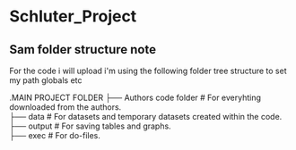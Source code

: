 # Schluter_Project

## Sam folder structure note
For the code i will upload i'm using the following folder tree structure to set my path globals etc<br>

.MAIN PROJECT FOLDER
├── Authors code folder                  # For everyhting downloaded from the authors. <br>
├── data                # For datasets and temporary datasets created within the code. <br>
├── output                    # For saving tables and graphs. <br>
├── exec          # For do-files. <br>
 
